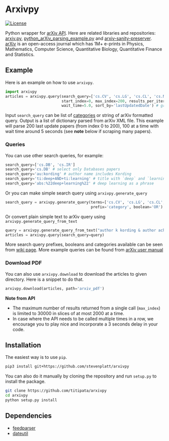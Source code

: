 # Arxivpy

[![License](https://img.shields.io/badge/license-MIT-blue.svg?style=flat)](https://github.com/titipata/arxivpy/blob/master/LICENSE)

Python wrapper for [arXiv API](http://arxiv.org/help/api/index).
Here are related libraries and repositories: [arxiv.py](https://github.com/lukasschwab/arxiv.py),
[python_arXiv_parsing_example.py](https://arxiv.org/help/api/examples/python_arXiv_parsing_example.txt)
and [arxiv-sanity-preserver](https://github.com/karpathy/arxiv-sanity-preserver).
[arXiv](http://arxiv.org/) is an open-access journal which has 1M+ e-prints in
Physics, Mathematics, Computer Science, Quantitative Biology,
Quantitative Finance and Statistics.

## Example

Here is an example on how to use `arxivpy`.

```python
import arxivpy
articles = arxivpy.query(search_query=['cs.CV', 'cs.LG', 'cs.CL', 'cs.NE', 'stat.ML'],
                         start_index=0, max_index=200, results_per_iteration=100,
                         wait_time=5.0, sort_by='lastUpdatedDate') # grab 200 articles
```

Input `search_query` can be list of [categories](https://github.com/titipata/arxivpy/wiki)
or string of arXiv formatted query. Output is a list of dictionary parsed from arXiv XML file.
This example will parse 200 last update papers (from index 0 to 200), 100 at a time with wait time
around 5 seconds (see **note** below if scraping many papers).

### Queries

You can use other search queries, for example:

```python
search_query=['cs.DB', 'cs.IR']
search_query='cs.DB' # select only Databases papers
search_query='au:kording' # author name includes Kording
search_query='ti:deep+AND+ti:learning' # title with `deep` and `learning`
search_query='abs:%22deep+learning%22' # deep learning as a phrase
```

Or you can make simple search query using `arxivpy.generate_query`

```python
search_query = arxivpy.generate_query(terms=['cs.CV', 'cs.LG', 'cs.CL', 'cs.NE', 'stat.ML'],
                                      prefix='category', boolean='OR')
```

Or convert plain simple text to arXiv query using `arxivpy.generate_query_from_text`

```python
query = arxivpy.generate_query_from_text("author k kording & author achakulvisut & title science & abstract recommendation") # awesome paper
articles = arxivpy.query(search_query=query)
```

More search query prefixes, booleans and categories available can be seen
from [wiki page](https://github.com/titipata/arxivpy/wiki). More example queries
can be found from [arXiv user manual](http://arxiv.org/help/api/user-manual)

### Download PDF

You can also use `arxivpy.download` to download the articles to given directory.
Here is a snippet to do that.

```python
arxivpy.download(articles, path='arxiv_pdf')
```

**Note from API**

- The maximum number of results returned from a single call (`max_index`)
is limited to 30000 in slices of at most 2000 at a time.
- In case where the API needs to be called multiple times in a row,
we encourage you to play nice and incorporate a 3 seconds delay in your code.

## Installation

The easiest way is to use `pip`.

```bash
pip3 install git+https://github.com/stevenplatt/arxivpy
```

You can also do it manually by cloning the repository and run `setup.py` to install the package.

```bash
git clone https://github.com/titipata/arxivpy
cd arxivpy
python setup.py install
```

## Dependencies

- [feedparser](https://github.com/kurtmckee/feedparser)
- [dateutil](https://github.com/dateutil/dateutil)
